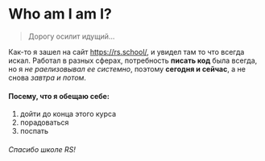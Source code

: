 # Who am I am I?

> Дорогу осилит идущий...

Как-то я зашел на сайт https://rs.school/,
и увидел там то что всегда искал.
Работал в разных сферах, потребность **писать код** была всегда,
но я *не раелизовывал ее системно*,
поэтому **сегодня и сейчас**,
а не снова *завтра и потом*.

#### Посему, что я обещаю себе:
1. дойти до конца этого курса
2. порадоваться
3. поспать 

###### Спасибо школе RS!



